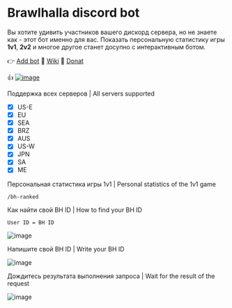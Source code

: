 # Brawlhalla discord bot
Вы хотите удивить участников вашего дискорд сервера, но не знаете как - этот бот именно для вас. Показать персональную статистику игры **1v1**, **2v2** и многое другое станет досупно с интерактивным ботом.

👉 [Add bot](https://discord.com/oauth2/authorize?client_id=1229312091429671024)
📖 [Wiki](https://github.com/DevDrift/bh-bot/wiki)
🍩 [Donat](https://www.donationalerts.com/r/deemak)

👍 [![image](https://top.gg/api/widget/upvotes/1229312091429671024.svg)](https://top.gg/bot/1229312091429671024)

Поддержка всех серверов | All servers supported

- [x] US-E
- [x] EU
- [x] SEA
- [x] BRZ
- [x] AUS
- [x] US-W
- [x] JPN
- [x] SA
- [x] ME

Персональная статистика игры 1v1 | Personal statistics of the 1v1 game
```
/bh-ranked
```
Как найти свой BH ID | How to find your BH ID
```
User ID = BH ID
```

![image](https://github.com/DevDrift/bh-bot/assets/19922232/d8c0334d-73e4-4b6e-acd5-d096e6764b5c)

Напишите свой BH ID | Write your BH ID

![image](https://github.com/DevDrift/bh-bot/assets/19922232/3abd0351-c01e-4ede-b87d-6138f546943d)

Дождитесь результата выполнения запроса | Wait for the result of the request

![image](https://github.com/DevDrift/bh-bot/assets/19922232/016e78a7-2775-4d8c-9096-f5aba2e0d755)
